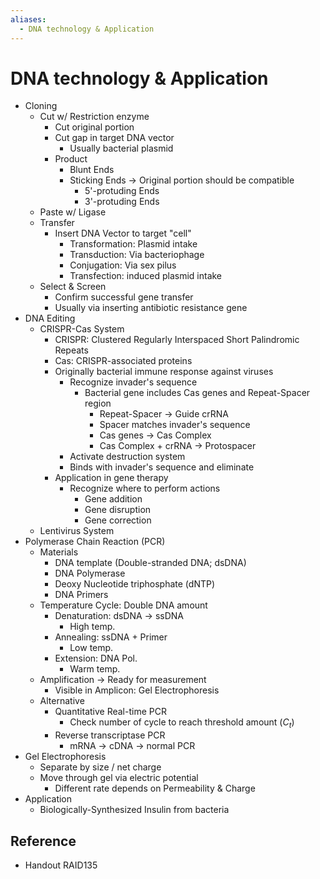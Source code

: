```yaml
---
aliases:
  - DNA technology & Application
---
```


# DNA technology & Application

- Cloning
	- Cut w/ Restriction enzyme
		- Cut original portion
		- Cut gap in target DNA vector
			- Usually bacterial plasmid
		- Product
			- Blunt Ends
			- Sticking Ends → Original portion should be compatible
				- 5'-protuding Ends
				- 3'-protuding Ends
	- Paste w/ Ligase
	- Transfer
		- Insert DNA Vector to target "cell"
			- Transformation: Plasmid intake
			- Transduction: Via bacteriophage
			- Conjugation: Via sex pilus
			- Transfection: induced plasmid intake
	- Select & Screen
		- Confirm successful gene transfer
		- Usually via inserting antibiotic resistance gene
- DNA Editing
	- CRISPR-Cas System
		- CRISPR: Clustered Regularly Interspaced Short Palindromic Repeats
		- Cas: CRISPR-associated proteins
		- Originally bacterial immune response against viruses
			- Recognize invader's sequence
				- Bacterial gene includes Cas genes and Repeat-Spacer region
					- Repeat-Spacer → Guide crRNA
					- Spacer matches invader's sequence
					- Cas genes → Cas Complex
					- Cas Complex + crRNA → Protospacer
			- Activate destruction system
			- Binds with invader's sequence and eliminate
		- Application in gene therapy
			- Recognize where to perform actions
				- Gene addition
				- Gene disruption
				- Gene correction
	- Lentivirus System
- Polymerase Chain Reaction (PCR)
	- Materials
		- DNA template (Double-stranded DNA; dsDNA)
		- DNA Polymerase
		- Deoxy Nucleotide triphosphate (dNTP)
		- DNA Primers
	- Temperature Cycle: Double DNA amount
		- Denaturation: dsDNA → ssDNA
			- High temp.
		- Annealing: ssDNA + Primer
			- Low temp.
		- Extension: DNA Pol.
			- Warm temp.
	- Amplification → Ready for measurement
		- Visible in Amplicon: Gel Electrophoresis
	- Alternative
		- Quantitative Real-time PCR
			- Check number of cycle to reach threshold amount ($C_{t}$)
		- Reverse transcriptase PCR
			- mRNA → cDNA → normal PCR
- Gel Electrophoresis
	- Separate by size / net charge
	- Move through gel via electric potential
		- Different rate depends on Permeability & Charge
- Application
	- Biologically-Synthesized Insulin from bacteria

## Reference

- Handout RAID135

